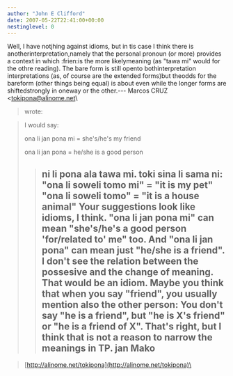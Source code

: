 ```yaml
---
author: "John E Clifford"
date: 2007-05-22T22:41:00+00:00
nestinglevel: 0
---
```

Well, I have notjhing against idioms, but in tis case I think there is anotherinterpretation,namely that the personal pronoun (or more) provides a context in which :frien:is the more likelymeaning (as "tawa mi" would for the othre reading). The bare form is still opento bothinterpretation interpretations (as, of course are the extended forms)but theodds for the bareform (other things being equal) is about even while the longer forms are shiftedstrongly in oneway or the other.---
 Marcos CRUZ <[tokipona@alinome.net](mailto://tokipona@alinome.net)\
> wrote:

> 
> I would say:
> 
> ona li jan pona mi = she's/he's my friend
> 
> ona li jan pona = he/she is a good person
>> ni li pona ala tawa mi. toki sina li sama ni:
> "ona li soweli tomo mi" = "it is my pet"
> "ona li soweli tomo" = "it is a house animal"
>> Your suggestions look like idioms, I think.
>> "ona li jan pona mi" can mean "she's/he's a good person 'for/related
> to' me" too.
>> And "ona li jan pona" can mean just "he/she is a friend".
>> I don't see the relation between the possesive and the change of
> meaning. That would be an idiom.
>> Maybe you think that when you say "friend", you usually mention also
> the other person: You don't say "he is a friend", but "he is X's
> friend" or "he is a friend of X". That's right, but I think that is
> not a reason to narrow the meanings in TP.
>> jan Mako
>> --

> [http://alinome.net/tokipona](http://alinome.net/tokipona)\
>>>
